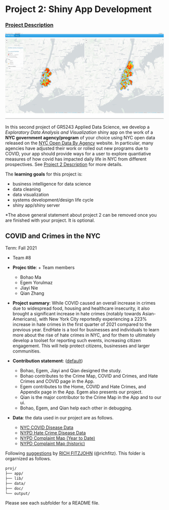 # Project 2: Shiny App Development

### [Project Description](doc/project2_desc.md)

![screenshot](doc/figs/map.jpg)

In this second project of GR5243 Applied Data Science, we develop a *Exploratory Data Analysis and Visualization* shiny app on the work of a **NYC government agency/program** of your choice using NYC open data released on the [NYC Open Data By Agency](https://opendata.cityofnewyork.us/data/) website. In particular, many agencies have adjusted their work or rolled out new programs due to COVID, your app should provide ways for a user to explore quantiative measures of how covid has impacted daily life in NYC from different prospectives. See [Project 2 Description](doc/project2_desc.md) for more details.  

The **learning goals** for this project is:

- business intelligence for data science
- data cleaning
- data visualization
- systems development/design life cycle
- shiny app/shiny server

*The above general statement about project 2 can be removed once you are finished with your project. It is optional.

## COVID and Crimes in the NYC
Term: Fall 2021

+ Team #8
+ **Projec title**: + Team members
	+ Bohao Ma
	+ Egem Yorulmaz
	+ Jiayi Nie
	+ Qian Zhang

+ **Project summary**: While COVID caused an overall increase in crimes due to widespread food, housing and healthcare insecurity, it also brought a significant increase in hate crimes (notably towards Asian-Americans), with New York City reportedly experiencing a 223% increase in hate crimes in the first quarter of 2021 compared to the previous year. EndHate is a tool for businesses and individuals to learn more about the rise of hate crimes in NYC, and for them to ultimately develop a toolset for reporting such events, increasing citizen engagement. This will help protect citizens, businesses and larger communities.

+ **Contribution statement**: ([default](doc/a_note_on_contributions.md))
	+ Bohao, Egem, Jiayi and Qian designed the study.
	+ Bohao contributes to the Crime Map, COVID and Crimes, and Hate Crimes and COVID page in the App.
	+ Egem contributes to the Home, COVID and Hate Crimes, and Appendix page in the App. Egem also presents our project.
	+ Qian is the major contributor to the Crime Map in the App and to our ui.
	+ Bohao, Egem, and Qian help each other in debugging.

+ **Data**: the data used in our project are as follows.
	+ [NYC COVID Disease Data](https://github.com/nychealth/coronavirus-data)
	+ [NYPD Hate Crime Disease Data](https://data.cityofnewyork.us/Public-Safety/NYPD-Hate-Crimes/bqiq-cu78)
	+ [NYPD Complaint Map (Year to Date)](https://data.cityofnewyork.us/Public-Safety/NYPD-Complaint-Map-Year-to-Date-/2fra-mtpn)
	+ [NYPD Complaint Map (historic)](https://data.cityofnewyork.us/Public-Safety/NYPD-Complaint-Map-Historic-/57mv-nv28)

Following [suggestions](http://nicercode.github.io/blog/2013-04-05-projects/) by [RICH FITZJOHN](http://nicercode.github.io/about/#Team) (@richfitz). This folder is orgarnized as follows.

```
proj/
├── app/
├── lib/
├── data/
├── doc/
└── output/
```

Please see each subfolder for a README file.

